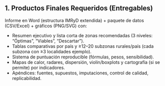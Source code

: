 ## 1. Productos Finales Requeridos (Entregables)

Informe en Word (estructura IMRyD extendida) + paquete de datos (CSV/Excel) + gráficos (PNG/SVG) con:

*   Resumen ejecutivo y lista corta de zonas recomendadas (3 niveles: “Óptimas”, “Viables”, “Descartar”).
*   Tablas comparativas por país y ≥12–20 subzonas rurales/país (cada subzona con ≥3 localidades ejemplo).
*   Sistema de puntuación reproducible (fórmulas, pesos, sensibilidad).
*   Mapas de calor, radares, dispersión, violin/boxplots y cartografía (si se permite) por indicadores.
*   Apéndices: fuentes, supuestos, imputaciones, control de calidad, replicabilidad.

